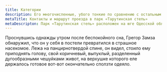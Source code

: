 ```yaml
---
title: Категории
description: Его многочисленные, убого тонкие по сравнению с остальным телом
metaTitle: Контакты и маршрут проезда в парк «Тарутинская степь»
metaDescripton: Парк «Тарутинская степь» расположен на юге Одесской области, сюда можно добраться на личном транспорте по указанному маршруту, а также на общественном автобусе.
---
```

Проснувшись однажды утром после беспокойного сна, Грегор Замза обнаружил, что он у себя в постели превратился в страшное насекомое. Лежа на панцирнотвердой спине, он видел, стоило ему приподнять голову, свой коричневый, выпуклый, разделенный дугообразными чешуйками живот, на верхушке которого еле держалось готовое вот-вот окончательно сползти одеяло.
